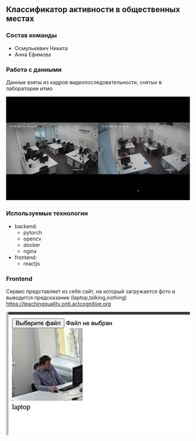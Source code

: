 ## Классификатор активности в общественных местах
### Состав команды
- Осмулькевич Никита
- Анна Ефимова


### Работа с данными
Данные взяты из кадров видеопоследовательности, снятых в лаборатории итмо

<img src=./img/excample.png> </img>

### Используемые технологии
- backend:
    - pytorch
    - opencv
    - docker
    - nginx
- frontend:
  - reactjs
### Frontend
Сервис представляет из себя сайт, на который загружается фото и выводится предсказание (laptop,talking,nothing)
https://teachingquality.onti.actcognitive.org

<img src=./img/result.jpg> </img>





